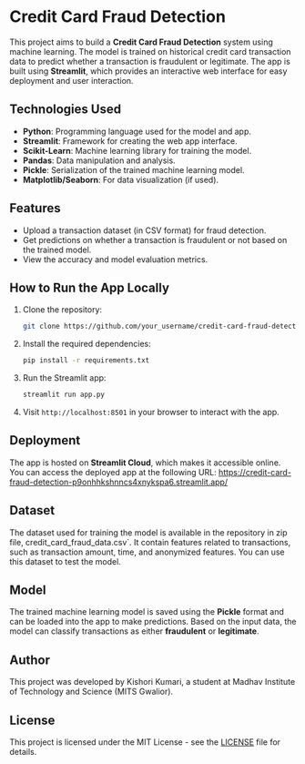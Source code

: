# **Credit Card Fraud Detection**

This project aims to build a **Credit Card Fraud Detection** system using machine learning. The model is trained on historical credit card transaction data to predict whether a transaction is fraudulent or legitimate. The app is built using **Streamlit**, which provides an interactive web interface for easy deployment and user interaction.

## **Technologies Used**

- **Python**: Programming language used for the model and app.
- **Streamlit**: Framework for creating the web app interface.
- **Scikit-Learn**: Machine learning library for training the model.
- **Pandas**: Data manipulation and analysis.
- **Pickle**: Serialization of the trained machine learning model.
- **Matplotlib/Seaborn**: For data visualization (if used).

## **Features**

- Upload a transaction dataset (in CSV format) for fraud detection.
- Get predictions on whether a transaction is fraudulent or not based on the trained model.
- View the accuracy and model evaluation metrics.

## **How to Run the App Locally**

1. Clone the repository:
    ```bash
    git clone https://github.com/your_username/credit-card-fraud-detection.git
    ```

2. Install the required dependencies:
    ```bash
    pip install -r requirements.txt
    ```

3. Run the Streamlit app:
    ```bash
    streamlit run app.py
    ```

4. Visit `http://localhost:8501` in your browser to interact with the app.

## **Deployment**

The app is hosted on **Streamlit Cloud**, which makes it accessible online. You can access the deployed app at the following URL:
https://credit-card-fraud-detection-p9onhhkshnncs4xnykspa6.streamlit.app/

## **Dataset**

The dataset used for training the model is available in the repository in zip file, credit_card_fraud_data.csv`. It contain features related to transactions, such as transaction amount, time, and anonymized features. You can use this dataset to test the model.

## **Model**

The trained machine learning model is saved using the **Pickle** format and can be loaded into the app to make predictions. Based on the input data, the model can classify transactions as either **fraudulent** or **legitimate**.

## **Author**

This project was developed by Kishori Kumari, a student at Madhav Institute of Technology and Science (MITS Gwalior).

## **License**

This project is licensed under the MIT License - see the [LICENSE](LICENSE) file for details.
